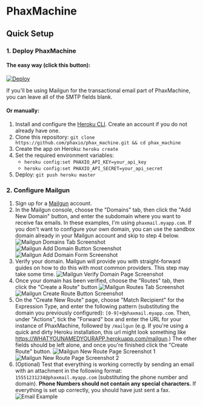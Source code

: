 # PhaxMachine

## Quick Setup

### 1. Deploy PhaxMachine

#### The easy way (click this button):

[![Deploy](https://www.herokucdn.com/deploy/button.png)](https://heroku.com/deploy)

If you'll be using Mailgun for the transactional email part of PhaxMachine, you can leave all of the SMTP fields blank. 

#### Or manually:

1. Install and configure the [Heroku CLI](https://devcenter.heroku.com/articles/heroku-cli).
   Create an account if you do not already have one.
2. Clone this repository: `git clone https://github.com/phaxio/phax_machine.git && cd phax_machine`
3. Create the app on Heroku: `heroku create`
4. Set the required environment variables:
   - `heroku config:set PHAXIO_API_KEY=your_api_key`
   - `heroku config:set PHAXIO_API_SECRET=your_api_secret`
5. Deploy: `git push heroku master`

### 2. Configure Mailgun

1. Sign up for a [Mailgun](https://www.mailgun.com) account.
2. In the Mailgun console, choose the "Domains" tab, then click the "Add New Domain" button, and enter the subdomain where you want to receive fax emails. In these examples, I'm using `phaxmail.myapp.com`. If you don't want to configure your own domain, you can use the sandbox domain already in your Mailgun account and skip to step 4 below. 
![Mailgun Domains Tab Screenshot](https://github.com/phaxio/phax_machine/raw/master/readme_assets/mailgun_domains_tab.png)
![Mailgun Add Domain Button Screenshot](https://github.com/phaxio/phax_machine/raw/master/readme_assets/mailgun_add_domain.png)
![Mailgun Add Domain Form Screenshot](https://github.com/phaxio/phax_machine/raw/master/readme_assets/mailgun_add_domain_form.png)
3. Verify your domain. Mailgun will provide you with straight-forward guides on how to do this with most common providers. This step may take some time.
![Mailgun Verify Domain Page Screenshot](https://github.com/phaxio/phax_machine/raw/master/readme_assets/mailgun_domain_verification.png)
3. Once your domain has been verified, choose the "Routes" tab, then click the "Create a Route" button
![Mailgun Routes Tab Screenshot](https://github.com/phaxio/phax_machine/raw/master/readme_assets/mailgun_routes_tab.png)
![Mailgun Create Route Button Screenshot](https://github.com/phaxio/phax_machine/raw/master/readme_assets/mailgun_route_add_button.png)
4. On the "Create New Route" page, choose "Match Recipient" for the Expression Type, and enter the following pattern (substituting the domain you previously configured): `[0-9]+@phaxmail.myapp.com`. Then, under "Actions", tick the "Forward" box and enter the URL for your instance of PhaxMachine, followed by `/mailgun` (e.g. If you're using a quick and dirty Heroku installation, this url might look something like https://WHATYOUNAMEDYOURAPP.herokuapp.com/mailgun.) The other fields should be left alone, and once you're finished click the "Create Route" button.
![Mailgun New Route Page Screenshot 1](https://github.com/phaxio/phax_machine/raw/master/readme_assets/mailgun_new_route_1.png)
![Mailgun New Route Page Screenshot 2](https://github.com/phaxio/phax_machine/raw/master/readme_assets/mailgun_new_route_2.png)
5. (Optional) Test that everything is working correctly by sending an email with an attachment in the following format: `15551231234@phaxmail.myapp.com` (substituting the phone number and domain). **Phone Numbers should not contain any special characters.** If everything is set up correctly, you should have just sent a fax.
![Email Example](https://github.com/phaxio/phax_machine/raw/master/readme_assets/phaxio_email.png)
